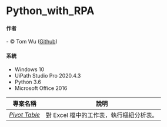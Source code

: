 # Python_with_RPA   

#### 作者
<span> - &copy; Tom Wu (<a href="https://github.com/YenLinWu">Github</a>) </span>  

#### 系統    
* Windows 10
* UiPath Studio Pro 2020.4.3   
* Python 3.6
* Microsoft Office 2016
 
| 專案名稱 | 說明 | 
| ---------- | ----------- |
| *[Pivot Table](https://github.com/YenLinWu/RPA_UiPath/tree/master/Python%20x%20UiPath/Pivot%20Table)* | 對 Excel 檔中的工作表，執行樞紐分析表。 | 
